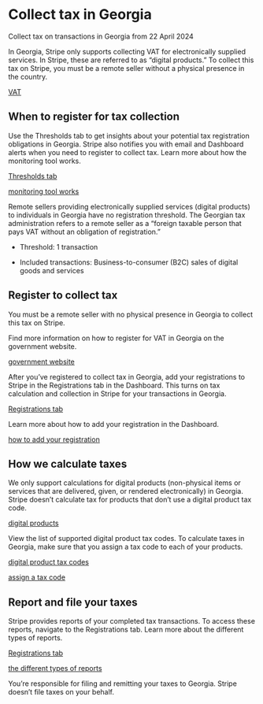 # Collect tax in Georgia

Collect tax on transactions in Georgia from 22 April 2024

In Georgia, Stripe only supports collecting VAT for electronically supplied services. In Stripe, these are referred to as “digital products.” To collect this tax on Stripe, you must be a remote seller without a physical presence in the country.

[VAT](https://nr.rs.ge/home)

## When to register for tax collection

Use the Thresholds tab to get insights about your potential tax registration obligations in Georgia. Stripe also notifies you with email and Dashboard alerts when you need to register to collect tax. Learn more about how the monitoring tool works.

[Thresholds tab](https://dashboard.stripe.com/tax/thresholds)

[monitoring tool works](/tax/monitoring)

Remote sellers providing electronically supplied services (digital products) to individuals in Georgia have no registration threshold. The Georgian tax administration refers to a remote seller as a “foreign taxable person that pays VAT without an obligation of registration.”

- Threshold: 1 transaction

- Included transactions: Business-to-consumer (B2C) sales of digital goods and services

## Register to collect tax

You must be a remote seller with no physical presence in Georgia to collect this tax on Stripe.

Find more information on how to register for VAT in Georgia on the government website.

[government website](https://nr.rs.ge/home)

After you’ve registered to collect tax in Georgia, add your registrations to Stripe in the Registrations tab in the Dashboard. This turns on tax calculation and collection in Stripe for your transactions in Georgia.

[Registrations tab](https://dashboard.stripe.com/tax/registrations?location=ge)

Learn more about how to add your registration in the Dashboard.

[how to add your registration](/tax/registering#track-your-registrations-in-the-tax-dashboard)

## How we calculate taxes

We only support calculations for digital products (non-physical items or services that are delivered, given, or rendered electronically) in Georgia. Stripe doesn’t calculate tax for products that don’t use a digital product tax code.

[digital products](/tax/tax-codes?type=digital)

View the list of supported digital product tax codes. To calculate taxes in Georgia, make sure that you assign a tax code to each of your products.

[digital product tax codes](/tax/tax-codes?type=digital)

[assign a tax code](/tax/products-prices-tax-codes-tax-behavior#tax-code-on-product)

## Report and file your taxes

Stripe provides reports of your completed tax transactions. To access these reports, navigate to the Registrations tab. Learn more about the different types of reports.

[Registrations tab](https://dashboard.stripe.com/tax/registrations)

[the different types of reports](/tax/reports)

You’re responsible for filing and remitting your taxes to Georgia. Stripe doesn’t file taxes on your behalf.
